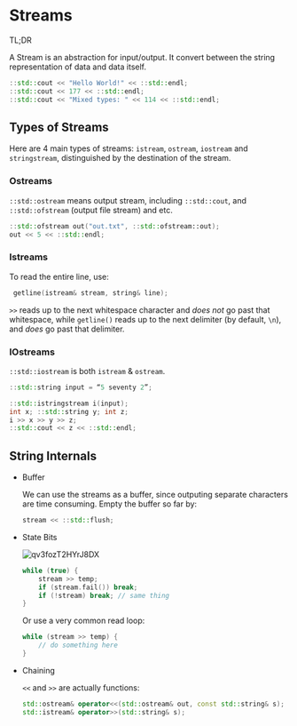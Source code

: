 # Streams
TL;DR

A Stream  is an abstraction for input/output. It convert between the string representation of data and data itself.

```cpp
::std::cout << "Hello World!" << ::std::endl;
::std::cout << 177 << ::std::endl;
::std::cout << "Mixed types: " << 114 << ::std::endl;
```

## Types of Streams

Here are 4 main types of streams: `istream`, `ostream`, `iostream` and `stringstream`, distinguished by the destination of the stream.

### Ostreams

`::std::ostream` means output stream, including `::std::cout`, and `::std::ofstream` (output file stream) and etc.

```cpp
::std::ofstream out("out.txt", ::std::ofstream::out);
out << 5 << ::std::endl;
```

### Istreams

To read the entire line, use:
```cpp
 getline(istream& stream, string& line);
```

`>>` reads up to the next whitespace character and *does not* go past that whitespace, while `getline()` reads up to the next delimiter (by default, `\n`), and *does* go past that delimiter.

### IOstreams

`::std::iostream` is both `istream` & `ostream`.

```cpp
::std::string input = “5 seventy 2”;

::std::istringstream i(input);
int x; ::std::string y; int z;
i >> x >> y >> z;
::std::cout << z << ::std::endl;
```

## String Internals

- Buffer
    
    We can use the streams as a buffer, since outputing separate characters are time consuming.
    Empty the buffer so far by:
    ```cpp
    stream << ::std::flush;
    ```
- State Bits

    ![qv3fozT2HYrJ8DX](https://i.loli.net/2021/01/24/qv3fozT2HYrJ8DX.png)
    ```cpp
    while (true) {
        stream >> temp;
        if (stream.fail()) break;
        if (!stream) break; // same thing
    }
    ```
    Or use a very common read loop:
    ```cpp
    while (stream >> temp) {
        // do something here
    }
    ```
- Chaining

    `<<` and `>>` are actually functions:
    ```cpp
    std::ostream& operator<<(std::ostream& out, const std::string& s);
    std::istream& operator>>(std::string& s);
    ```